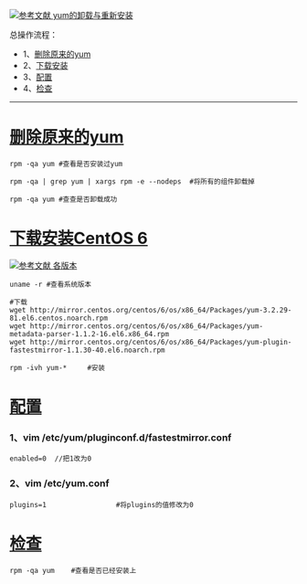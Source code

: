 [![](https://img.shields.io/badge/参考文献-yum的卸载与重新安装-yellow.svg "参考文献 yum的卸载与重新安装")](https://blog.csdn.net/m0_37886429/article/details/75009382)


总操作流程：
- 1、[删除原来的yum](#Linux-01)
- 2、[下载安装](#Linux-02)
- 3、[配置](#Linux-03)
- 4、[检查](#Linux-04)

----------

# <a name="Linux-01" href="#" >删除原来的yum</a>
```shell
rpm -qa yum #查看是否安装过yum

rpm -qa | grep yum | xargs rpm -e --nodeps  #将所有的组件卸载掉

rpm -qa yum #查查是否卸载成功
```
# <a name="Linux-02" href="#" >下载安装CentOS 6</a>
[![](https://img.shields.io/badge/参考文献-各版本-yellow.svg "参考文献 各版本")](https://blog.csdn.net/weicaijiang/article/details/78699206)

```shell
uname -r #查看系统版本

#下载
wget http://mirror.centos.org/centos/6/os/x86_64/Packages/yum-3.2.29-81.el6.centos.noarch.rpm
wget http://mirror.centos.org/centos/6/os/x86_64/Packages/yum-metadata-parser-1.1.2-16.el6.x86_64.rpm
wget http://mirror.centos.org/centos/6/os/x86_64/Packages/yum-plugin-fastestmirror-1.1.30-40.el6.noarch.rpm

rpm -ivh yum-*     #安装

```
# <a name="Linux-03" href="#" >配置</a>
### 1、vim  /etc/yum/pluginconf.d/fastestmirror.conf
```shell
enabled=0  //把1改为0 
```
### 2、vim /etc/yum.conf
```shell
plugins=1                 #将plugins的值修改为0
```
# <a name="Linux-04" href="#" >检查</a>
```shell
rpm -qa yum    #查看是否已经安装上
```